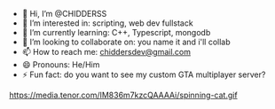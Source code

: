 - 👋 Hi, I’m @CHIDDERSS
- 👀 I’m interested in: scripting, web dev fullstack
- 🌱 I’m currently learning: C++, Typescript, mongodb
- 💞️ I’m looking to collaborate on: you name it and i'll collab
- 📫 How to reach me: chiddersdev@gmail.com
- 😄 Pronouns: He/Him
- ⚡ Fun fact: do you want to see my custom GTA multiplayer server?

https://media.tenor.com/IM836m7kzcQAAAAi/spinning-cat.gif

<!---
CHIDDERSS/CHIDDERSS is a ✨ special ✨ repository because its `README.md` (this file) appears on your GitHub profile.
You can click the Preview link to take a look at your changes.
--->
